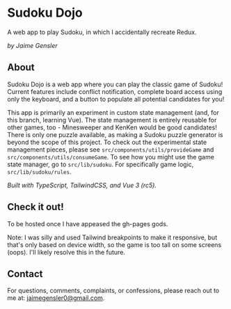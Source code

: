 # Sudoku Dojo

A web app to play Sudoku, in which I accidentally recreate Redux.

_by Jaime Gensler_

## About

Sudoku Dojo is a web app where you can play the classic game of Sudoku! Current
features include conflict notification, complete board access using only the
keyboard, and a button to populate all potential candidates for you!

This app is primarily an experiment in custom state management (and, for this
branch, learning Vue). The state management is entirely reusable for other
games, too - Minesweeper and KenKen would be good candidates! There is only one
puzzle available, as making a Sudoku puzzle generator is beyond the scope of
this project. To check out the experimental state management pieces, please see
`src/components/utils/provideGame` and `src/components/utils/consumeGame`. To
see how you might use the game state manager, go to `src/lib/sudoku`. For
specifically game logic, `src/lib/sudoku/rules`.

_Built with TypeScript, TailwindCSS, and Vue 3 (rc5)._

## Check it out!

To be hosted once I have appeased the gh-pages gods.

Note: I was silly and used Tailwind breakpoints to make it responsive, but
that's only based on device width, so the game is too tall on some screens
(oops). I'll likely resolve this in the future.

## Contact

For questions, comments, complaints, or confessions, please reach out to me at:
[jaimegensler0@gmail.com](mailto:jaimegensler0@gmail.com).
